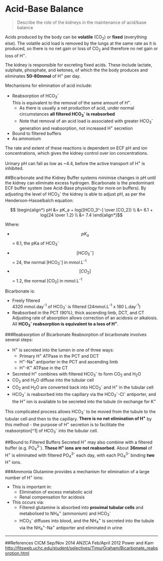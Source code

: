 # Acid-Base Balance
> Describe the role of the kidneys in the maintenance of acid/base balance

Acids produced by the body can be **volatile** (CO<sub>2</sub>) or **fixed** (everything else). The volatile acid load is removed by the lungs at the same rate as it is produced, so there is no net gain or loss of CO<sub>2</sub> and therefore no net gain or loss of H<sup>+</sup>.

The kidney is responsible for excreting fixed acids. These include lactate, sulphate, phosphate, and ketones, of which the the body produces and eliminates **50-80mmol** of H<sup>+</sup> per day.

Mechanisms for elimination of acid include:
* Reabsorption of HCO<sub>3</sub><sup>-</sup>  
  This is equivalent to the removal of the same amount of H<sup>+</sup>.
    * As there is usually a net production of acid, under normal circumstances **all filtered HCO<sub>3</sub><sup>-</sup> is reabsorbed**
    * Note that removal of an acid load is associated with greater HCO<sub>3</sub><sup>-</sup> generation and reabsorption, not increased H<sup>+</sup> secretion 
* Bound to filtered buffers
* As ammonium

The rate and extent of these reactions is dependent on ECF pH and ion concentrations, which gives the kidney control over ion concentrations.

Urinary pH can fall as low as ~4.4, before the active transport of H<sup>+</sup> is inhibited.

##Bicarbonate and the Kidney
Buffer systems minimise changes in pH until the kidney can eliminate excess hydrogen. Bicarbonate is the predominant ECF buffer system (see Acid-Base physiology for more on buffers). By adjusting the level of HCO<sub>3</sub><sup>-</sup> the kidney is able to adjust pH, as per the Henderson-Hasselbalch equation:

$$ \begin{align*}
pH &= pK_a + log{[HCO_3^-] \over [CO_2]} \\
&= 6.1 + log{24 \over 1.2} \\
&= 7.4
\end{align*}$$

Where:
* $$pK_a$$ = 6.1, the pKa of HCO<sub>3</sub><sup>-</sup>
* $$[HCO_3^-]$$ = 24, the normal [HCO<sub>3</sub><sup>-</sup>] in mmol.L<sup>-1</sup>
* $$[CO_2]$$ = 1.2, the normal [CO<sub>2</sub>] in mmol.L<sup>-1</sup>

Bicarbonate is:
* Freely filtered  
  4320 mmol.day<sup>-1</sup> of HCO<sub>3</sub><sup>-</sup> is filtered (24mmol.L<sup>-1</sup> x 180 L.day<sup>-1</sup>)
* Reabsorbed in the PCT (90%), thick ascending limb, DCT, and CT  
  Adjusting rate of absorption allows correction of an acidosis or alkalosis. All **HCO<sub>3</sub><sup>-</sup> reabsorption is equivalent to a loss of H<sup>+</sup>**.

###Reabsorption of Bicarbonate
Reabsorption of bicarbonate involves several steps:
* H<sup>+</sup> is secreted into the lumen in one of three ways:
    * Primary H<sup>+</sup> ATPase in the PCT and DCT
    * H<sup>+</sup>-Na<sup>+</sup> antiporter in the PCT and ascending limb
    * H<sup>+</sup>-K<sup>+</sup> ATPase in the CT
* Secreted H<sup>+</sup> combines with filtered HCO<sub>3</sub><sup>-</sup> to form CO<sub>2</sub> and H<sub>2</sub>O
* CO<sub>2</sub> and H<sub>2</sub>O diffuse into the tubular cell
* CO<sub>2</sub> and H<sub>2</sub>O are converted back into HCO<sub>3</sub><sup>-</sup> and H<sup>+</sup> in the tubular cell
* HCO<sub>3</sub><sup>-</sup> is reabsorbed into the capillary via the HCO<sub>3</sub><sup>-</sup>-Cl<sup>-</sup> antiporter, and the H<sup>+</sup> ion is available to be secreted into the tubule (in exchange for K<sup>+</sup>

This complicated process allows HCO<sub>3</sub><sup>-</sup> to be moved from the tubule to the tubular cell and then to the capillary. **There is no net elimination of H<sup>+</sup>** by this method - the purpose of H<sup>+</sup> secretion is to facilitate the reabsorption[^1] of HCO<sub>3</sub><sup>-</sup> into the tubular cell.

##Bound to Filtered Buffers
Secreted H<sup>+</sup> may also combine with a filtered buffer (e.g. PO<sub>4</sub><sup>3-</sup>). **These H<sup>+</sup> ions are not reabsorbed**. About **36mmol** of H<sup>+</sup> is eliminated with filtered PO<sub>4</sub><sup>3-</sup> each day, with each PO<sub>4</sub><sup>3-</sup> binding **two** H<sup>+</sup> ions.

###Ammonia
Glutamine provides a mechanism for elimination of a large number of H<sup>+</sup> ions:
* This is important in:
  * Elimination of excess metabolic acid
  * Renal compensation for acidosis
* This occurs via:
  * Filtered glutamine is absorbed into **proximal tubular cells** and metabolised to NH<sub>4</sub><sup>+</sup> (ammonium) and HCO<sub>3</sub><sup>-</sup>
  * HCO<sub>3</sub><sup>-</sup> diffuses into blood, and the NH<sub>4</sub><sup>+</sup> is secreted into the tubule via the NH<sub>4</sub><sup>+</sup>-Na<sup>+</sup> antiporter and eliminated in urine

---
##References
CICM Sep/Nov 2014
ANZCA Feb/April 2012
Power and Kam
http://fitsweb.uchc.edu/student/selectives/TimurGraham/Bicarbonate_reabsorption.html
